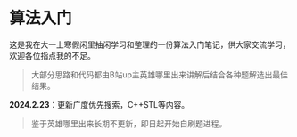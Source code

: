 # 算法入门
这是我在大一上寒假闲里抽闲学习和整理的一份算法入门笔记，供大家交流学习，欢迎各位指点我的不足。
> 大部分思路和代码都由B站up主英雄哪里出来讲解后结合各种题解选出最佳结果。

**2024.2.23**：更新广度优先搜索，C++STL等内容。
> 鉴于英雄哪里出来长期不更新，即日起开始自刷题进程。
